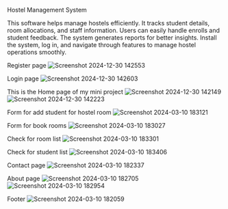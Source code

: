 Hostel Management System

This software helps manage hostels efficiently. It tracks student details, room allocations, and staff information. Users can easily handle enrolls and student feedback. The system generates reports for better insights. Install the system, log in, and navigate through features to manage hostel operations smoothly.

Register page
![Screenshot 2024-12-30 142553](https://github.com/user-attachments/assets/c7530ca9-e3c1-4b56-81cb-6437ee2bccc8)

Login page
![Screenshot 2024-12-30 142603](https://github.com/user-attachments/assets/46483f13-9875-4cf4-adc2-0b92cf65a144)

This is the Home page of my mini project 
![Screenshot 2024-12-30 142149](https://github.com/user-attachments/assets/619f88c1-968b-4412-9e3f-e47134e6bd11)
![Screenshot 2024-12-30 142223](https://github.com/user-attachments/assets/e6fd3545-8ca2-4f50-8d47-0a17f79ef088)

Form for add student for hostel room
![Screenshot 2024-03-10 183121](https://github.com/Amitp0070/hostel_management/assets/147509394/fbe3638d-2494-44dd-98e1-68bde3c872b4)

Form for book rooms
![Screenshot 2024-03-10 183027](https://github.com/Amitp0070/hostel_management/assets/147509394/d098673a-80d5-41ea-b403-6fc18fe9d57d)

Check for room list
![Screenshot 2024-03-10 183301](https://github.com/Amitp0070/hostel_management/assets/147509394/e79adefb-3486-40cb-b333-f472df5cca70)

Check for student list
![Screenshot 2024-03-10 183406](https://github.com/Amitp0070/hostel_management/assets/147509394/0b3cef87-90c4-43d9-b0a1-19ac480fb9e3)

Contact page
![Screenshot 2024-03-10 182337](https://github.com/Amitp0070/hostel_management/assets/147509394/30fdde6a-7011-4205-8581-537a041ac4c0)

About page
![Screenshot 2024-03-10 182705](https://github.com/Amitp0070/hostel_management/assets/147509394/5f79692c-e85c-4ece-afdf-c849648d8481)
![Screenshot 2024-03-10 182954](https://github.com/Amitp0070/hostel_management/assets/147509394/421d6e83-8b68-4b99-a540-c55bae4040e4)

Footer
![Screenshot 2024-03-10 182059](https://github.com/Amitp0070/hostel_management/assets/147509394/e79a6f9d-cc04-4604-91df-6fb0ee811648)
